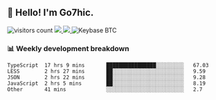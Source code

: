 ## 👋 Hello! I'm Go7hic.

 ![visitors count](https://visitors-by-url-pls-dont-use-this-in-your-repo.vercel.app/Go7hic-github-readme)
 <a href="https://twitter.com/Go7hic">
    <img src="https://img.shields.io/badge/-@Go7hic-1ca0f1?style=flat-square&labelColor=1ca0f1&logo=twitter&logoColor=white&link=https://twitter.com/Go7hic">
   <a/>
   <a href="mailto:gtfx0209@gmail.com">
    <img src="https://img.shields.io/badge/-gtfx0209@gmail.com-c14438?style=flat-square&logo=Gmail&logoColor=white&link=mailto:gtfx0209@gmail.com">
   <a/>
    ![Keybase BTC](https://img.shields.io/keybase/btc/Go7hic)
 <!--
🔭 I’m currently working
🌱 I’m currently learning
💬 Ask me about 
📫 How to reach me: 
⚡ Fun fact: 
-->
 <!--
![My Github Stats](https://github-readme-stats.vercel.app/api?username=Go7hic&show_icons=true&count_private=true)

-->

### 📊 Weekly development breakdown
<!--START_SECTION:waka-->
```text
TypeScript  17 hrs 9 mins       ████████████████░░░░░░░░░   67.03 
LESS        2 hrs 27 mins       ██░░░░░░░░░░░░░░░░░░░░░░░   9.59 
JSON        2 hrs 22 mins       ██░░░░░░░░░░░░░░░░░░░░░░░   9.28 
JavaScript  2 hrs 5 mins        ██░░░░░░░░░░░░░░░░░░░░░░░   8.19 
Other       41 mins             ░░░░░░░░░░░░░░░░░░░░░░░░░   2.7
```
<!--END_SECTION:waka-->


